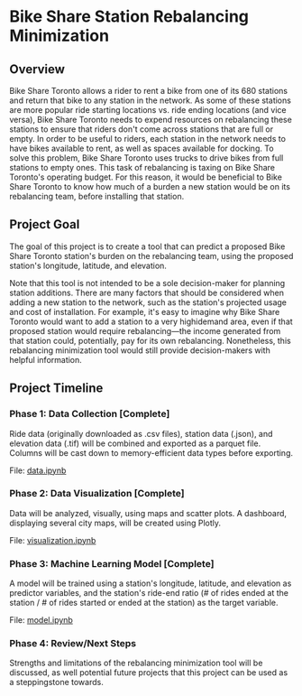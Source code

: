 # Bike Share Station Rebalancing Minimization

## Overview

Bike Share Toronto allows a rider to rent a bike from one of its 680 stations and return that bike to any station in the network. As some of these stations are more popular ride starting locations vs. ride ending locations (and vice versa), Bike Share Toronto needs to expend resources on rebalancing these stations to ensure that riders don't come across stations that are full or empty. In order to be useful to riders, each station in the network needs to have bikes available to rent, as well as spaces available for docking. To solve this problem, Bike Share Toronto uses trucks to drive bikes from full stations to empty ones. This task of rebalancing is taxing on Bike Share Toronto's operating budget. For this reason, it would be beneficial to Bike Share Toronto to know how much of a burden a new station would be on its rebalancing team, before installing that station.

## Project Goal

The goal of this project is to create a tool that can predict a proposed Bike Share Toronto station's burden on the rebalancing team, using the proposed station's longitude, latitude, and elevation.

Note that this tool is not intended to be a sole decision-maker for planning station additions. There are many factors that should be considered when adding a new station to the network, such as the station's projected usage and cost of installation. For example, it's easy to imagine why Bike Share Toronto would want to add a station to a very highidemand area, even if that proposed station would require rebalancing—the income generated from that station could, potentially, pay for its own rebalancing. Nonetheless, this rebalancing minimization tool would still provide decision-makers with helpful information.

## Project Timeline

### Phase 1: Data Collection [Complete]
Ride data (originally downloaded as .csv files), station data (.json), and elevation data (.tif) will be combined and exported as a parquet file. Columns will be cast down to memory-efficient data types before exporting.  
  
File: [data.ipynb](https://github.com/stephensavoia/rebalancing_minimizer/blob/main/data.ipynb)

### Phase 2: Data Visualization [Complete]
Data will be analyzed, visually, using maps and scatter plots. A dashboard, displaying several city maps, will be created using Plotly.

File: [visualization.ipynb](https://github.com/stephensavoia/rebalancing_minimizer/blob/main/visualization.ipynb)

### Phase 3: Machine Learning Model [Complete]
A model will be trained using a station's longitude, latitude, and elevation as predictor variables, and the station's ride-end ratio (# of rides ended at the station / # of rides started or ended at the station) as the target variable.

File: [model.ipynb](https://github.com/stephensavoia/rebalancing_minimizer/blob/main/model.ipynb)

### Phase 4: Review/Next Steps
Strengths and limitations of the rebalancing minimization tool will be discussed, as well potential future projects that this project can be used as a steppingstone towards.